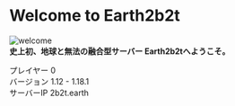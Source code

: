 # Welcome to Earth2b2t
![welcome](https://user-images.githubusercontent.com/80201746/157685498-73c0d7ec-387e-4168-ae22-b45bf8c0ecb9.png)  
**史上初、地球と無法の融合型サーバー Earth2b2tへようこそ。**

プレイヤー 0  
バージョン 1.12 - 1.18.1  
サーバーIP 2b2t.earth
